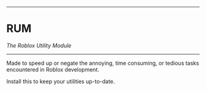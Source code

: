 _________________
# RUM
_The Roblox Utility Module_
_________________
Made to speed up or negate the annoying, time consuming, or tedious tasks encountered in Roblox development.

Install this to keep your utilities up-to-date.

